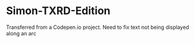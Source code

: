 # Simon-TXRD-Edition
Transferred from a Codepen.io project.
Need to fix text not being displayed along an arc